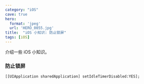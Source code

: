 ```yaml
---
category: "iOS"
cave: true
hero:
  format: 'jpeg'
  url: 'HERO_0055.jpg'
title:  "iOS 小知识: 防止锁屏"
tags: [iOS]
---
```

介绍一些 iOS 小知识。

### 防止锁屏

`[[UIApplication sharedApplication] setIdleTimerDisabled:YES];`





